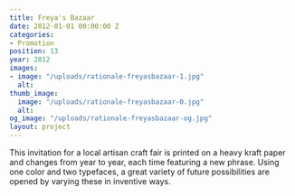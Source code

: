 ```yaml
---
title: Freya's Bazaar
date: 2012-01-01 00:00:00 Z
categories:
- Promotion
position: 13
year: 2012
images:
- image: "/uploads/rationale-freyasbazaar-1.jpg"
  alt: 
thumb_image:
  image: "/uploads/rationale-freyasbazaar-0.jpg"
  alt: 
og_image: "/uploads/rationale-freyasbazaar-og.jpg"
layout: project
---
```


This invitation for a local artisan craft fair is printed on a heavy kraft paper and changes from year to year, each time featuring a new phrase. Using one color and two typefaces, a great variety of future possibilities are opened by varying these in inventive ways.
